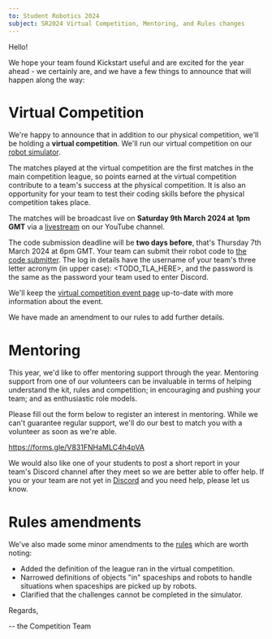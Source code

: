 ```yaml
---
to: Student Robotics 2024
subject: SR2024 Virtual Competition, Mentoring, and Rules changes
---
```


Hello!

We hope your team found Kickstart useful and are excited for the year ahead - we certainly are, and we have a few things to announce that will happen along the way:

# Virtual Competition

We're happy to announce that in addition to our physical competition, we'll be holding a **virtual competition**. We'll run our virtual competition on our [robot simulator](https://studentrobotics.org/docs/simulator/).

The matches played at the virtual competition are the first matches in the main competition league, so points earned at the virtual competition contribute to a team's success at the physical competition. It is also an opportunity for your team to test their coding skills before the physical competition takes place.

The matches will be broadcast live on **Saturday 9th March 2024 at 1pm GMT**  via a [livestream](https://www.youtube.com/watch?v=hlfaQIfLaRg) on our YouTube channel.

The code submission deadline will be **two days before**, that's Thursday 7th March 2024 at 6pm GMT. Your team can submit their robot code to [the code submitter](https://studentrobotics.org/code-submitter/). The log in details have the username of your team's three letter acronym (in upper case): <TODO_TLA_HERE>, and the password is the same as the password your team used to enter Discord.

We'll keep the [virtual competition event page](https://studentrobotics.org/events/sr2024/virtual-competition) up-to-date with more information about the event.

We have made an amendment to our rules to add further details.

# Mentoring

This year, we'd like to offer mentoring support through the year. Mentoring support from one of our volunteers can be invaluable in terms of helping understand the kit, rules and competition; in encouraging and pushing your team; and as enthusiastic role models.

Please fill out the form below to register an interest in mentoring. While we can't guarantee regular support, we'll do our best to match you with a volunteer as soon as we're able.

https://forms.gle/V831FNHaMLC4h4pVA

We would also like one of your students to post a short report in your team's Discord channel after they meet so we are better able to offer help. If you or your team are not yet in [Discord](https://studentrobotics.org/docs/tutorials/discord.html) and you need help, please let us know.

# Rules amendments

We've also made some minor amendments to the [rules](https://srobo.org/rules/) which are worth noting:

- Added the definition of the league ran in the virtual competition.
- Narrowed definitions of objects "in" spaceships and robots to handle situations when spaceships are picked up by robots.
- Clarified that the challenges cannot be completed in the simulator.

Regards,

-- the Competition Team
